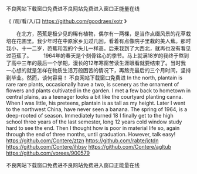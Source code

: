 
不良网站下载窗口免费进不良网站免费进入窗口正能量在线




《 /观/看/入/口  https://github.com/goodraes/xotr 》




　　在北方，芭蕉是极少见的稀有植物，偶尔有一两棵，是当作点缀风景的花草栽培在花圃里。我少年时在中原家乡见过几回，看着有点像院子里栽的美人蕉。那时我小，十一二岁，芭蕉和我的个头儿一样高。后来我到了大西北，就再也没有看见过芭蕉了。
　　1964年的春天是个刻骨铭心的季节。马上就满18岁的我终于熬到了高中三年的最后一个学期，漫长的12年寒窗苦读生涯眼看就要结束了。当时我一心想的就是怎样在物质生活万般困苦的情况下，再熬完最后的三个月时间，坚持到毕业。然而，谈何容易！
不良网站下载窗口免费进
In the north, plantain is rare rare plants, occasionally have a two, is scenery as the ornament of flowers and plants cultivated in the garden.
I met a few back to hometown in central plains, as a teenager looks a bit like the courtyard planting canna.
When I was little, his preteens, plantain is as tall as my height.
Later I went to the northwest China, have never seen a banana.
The spring of 1964, is a deep-rooted of season.
Immediately turned 18 I finally get to the high school three years of the last semester, long 12 years cold window study hard to see the end.
Then I thought how is poor in material life so, again through the end of three months, until graduation.
However, talk easy!
https://github.com/Contere/ztzn
https://github.com/rabte/jctdn
https://github.com/Contere/ihbsv
https://github.com/Contere/agltub
https://github.com/vorees/900579





不良网站下载窗口免费进不良网站免费进入窗口正能量在线
